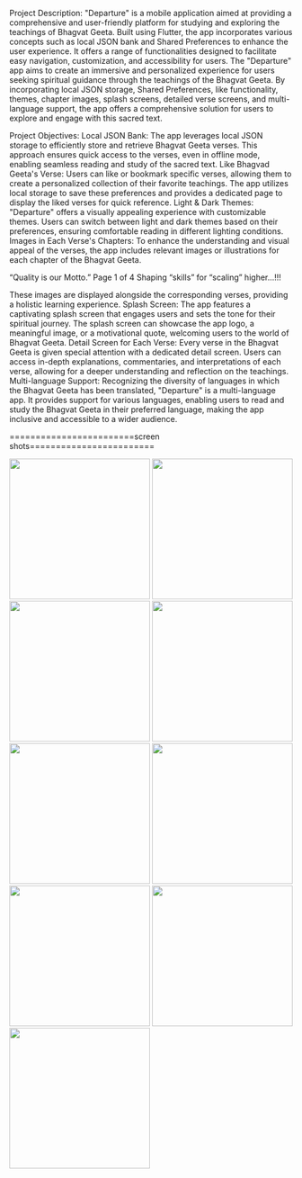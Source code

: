 Project Description:
"Departure" is a mobile application aimed at providing a comprehensive and user-friendly
platform for studying and exploring the teachings of Bhagvat Geeta. Built using Flutter, the app
incorporates various concepts such as local JSON bank and Shared Preferences to enhance the
user experience. It offers a range of functionalities designed to facilitate easy navigation,
customization, and accessibility for users.
The "Departure" app aims to create an immersive and personalized experience for users seeking
spiritual guidance through the teachings of the Bhagvat Geeta. By incorporating local JSON
storage, Shared Preferences, like functionality, themes, chapter images, splash screens, detailed
verse screens, and multi-language support, the app offers a comprehensive solution for users to
explore and engage with this sacred text.

Project Objectives:
Local JSON Bank: The app leverages local JSON storage to efficiently store and retrieve
Bhagvat Geeta verses. This approach ensures quick access to the verses, even in offline mode,
enabling seamless reading and study of the sacred text.
Like Bhagvad Geeta's Verse: Users can like or bookmark specific verses, allowing them to
create a personalized collection of their favorite teachings. The app utilizes local storage to save
these preferences and provides a dedicated page to display the liked verses for quick reference.
Light & Dark Themes: "Departure" offers a visually appealing experience with customizable
themes. Users can switch between light and dark themes based on their preferences, ensuring
comfortable reading in different lighting conditions.
Images in Each Verse's Chapters: To enhance the understanding and visual appeal of the
verses, the app includes relevant images or illustrations for each chapter of the Bhagvat Geeta.

“Quality is our Motto.” Page 1 of 4 Shaping “skills” for “scaling” higher...!!!

These images are displayed alongside the corresponding verses, providing a holistic learning
experience.
Splash Screen: The app features a captivating splash screen that engages users and sets the tone
for their spiritual journey. The splash screen can showcase the app logo, a meaningful image, or
a motivational quote, welcoming users to the world of Bhagvat Geeta.
Detail Screen for Each Verse: Every verse in the Bhagvat Geeta is given special attention with
a dedicated detail screen. Users can access in-depth explanations, commentaries, and
interpretations of each verse, allowing for a deeper understanding and reflection on the
teachings.
Multi-language Support: Recognizing the diversity of languages in which the Bhagvat Geeta
has been translated, "Departure" is a multi-language app. It provides support for various
languages, enabling users to read and study the Bhagvat Geeta in their preferred language,
making the app inclusive and accessible to a wider audience.

========================screen shots========================

<img src="https://github.com/krish-radadiya/Departure/assets/113992828/9a259dca-ad1d-4b18-8479-35d0636d0325" width="250">
<img src="https://github.com/krish-radadiya/Departure/assets/113992828/3e1b1479-9c5e-4515-8bf4-0fc6dc53ea56" width="250">
<img src="https://github.com/krish-radadiya/Departure/assets/113992828/53b33a82-f69d-4e84-ab89-f98716d6c063" width="250">
<img src="https://github.com/krish-radadiya/Departure/assets/113992828/b413fa35-82a8-48e3-8d78-95b1b01bf883" width="250">
<img src="https://github.com/krish-radadiya/Departure/assets/113992828/a329abfa-f9cd-438d-b0e1-a72285163a29" width="250">
<img src="https://github.com/krish-radadiya/Departure/assets/113992828/f656f872-21fb-4eca-871d-b5307dad1efc" width="250">
<img src="https://github.com/krish-radadiya/Departure/assets/113992828/593f3357-1127-4f44-8600-4b114944f6e1" width="250">
<img src="https://github.com/krish-radadiya/Departure/assets/113992828/0ed2085c-de37-4f96-b13a-6a407b2fddde" width="250">
<img src="https://github.com/krish-radadiya/Departure/assets/113992828/35347736-c42b-4a8a-8ef7-149049c481c0" width="250">













